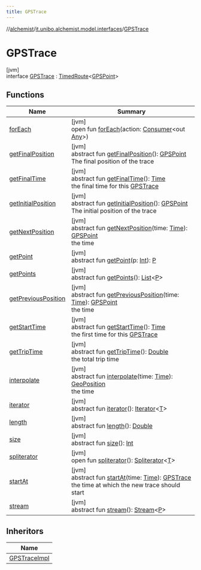 ```yaml
---
title: GPSTrace
---
```

//[alchemist](../../../index.html)/[it.unibo.alchemist.model.interfaces](../index.html)/[GPSTrace](index.html)



# GPSTrace



[jvm]\
interface [GPSTrace](index.html) : [TimedRoute](../-timed-route/index.html)<[GPSPoint](../-g-p-s-point/index.html)>



## Functions


| Name | Summary |
|---|---|
| [forEach](../../it.unibo.alchemist.expressions.implementations/-list-tree-node/index.html#-655675525%2FFunctions%2F-134779887) | [jvm]<br>open fun [forEach](../../it.unibo.alchemist.expressions.implementations/-list-tree-node/index.html#-655675525%2FFunctions%2F-134779887)(action: [Consumer](https://docs.oracle.com/javase/8/docs/api/java/util/function/Consumer.html)<out [Any](https://kotlinlang.org/api/latest/jvm/stdlib/kotlin/-any/index.html)>) |
| [getFinalPosition](get-final-position.html) | [jvm]<br>abstract fun [getFinalPosition](get-final-position.html)(): [GPSPoint](../-g-p-s-point/index.html)<br>The final position of the trace |
| [getFinalTime](get-final-time.html) | [jvm]<br>abstract fun [getFinalTime](get-final-time.html)(): [Time](../-time/index.html)<br>the final time for this [GPSTrace](index.html) |
| [getInitialPosition](get-initial-position.html) | [jvm]<br>abstract fun [getInitialPosition](get-initial-position.html)(): [GPSPoint](../-g-p-s-point/index.html)<br>The initial position of the trace |
| [getNextPosition](get-next-position.html) | [jvm]<br>abstract fun [getNextPosition](get-next-position.html)(time: [Time](../-time/index.html)): [GPSPoint](../-g-p-s-point/index.html)<br>the time |
| [getPoint](../-route/get-point.html) | [jvm]<br>abstract fun [getPoint](../-route/get-point.html)(p: [Int](https://kotlinlang.org/api/latest/jvm/stdlib/kotlin/-int/index.html)): [P](../-timed-route/index.html) |
| [getPoints](../-route/get-points.html) | [jvm]<br>abstract fun [getPoints](../-route/get-points.html)(): [List](https://docs.oracle.com/javase/8/docs/api/java/util/List.html)<[P](../-timed-route/index.html)> |
| [getPreviousPosition](get-previous-position.html) | [jvm]<br>abstract fun [getPreviousPosition](get-previous-position.html)(time: [Time](../-time/index.html)): [GPSPoint](../-g-p-s-point/index.html)<br>the time |
| [getStartTime](get-start-time.html) | [jvm]<br>abstract fun [getStartTime](get-start-time.html)(): [Time](../-time/index.html)<br>the first time for this [GPSTrace](index.html) |
| [getTripTime](../-timed-route/get-trip-time.html) | [jvm]<br>abstract fun [getTripTime](../-timed-route/get-trip-time.html)(): [Double](https://kotlinlang.org/api/latest/jvm/stdlib/kotlin/-double/index.html)<br>the total trip time |
| [interpolate](interpolate.html) | [jvm]<br>abstract fun [interpolate](interpolate.html)(time: [Time](../-time/index.html)): [GeoPosition](../-geo-position/index.html)<br>the time |
| [iterator](../../it.unibo.alchemist.loader.variables/-arbitrary-variable/index.html#-1606146105%2FFunctions%2F-134779887) | [jvm]<br>abstract fun [iterator](../../it.unibo.alchemist.loader.variables/-arbitrary-variable/index.html#-1606146105%2FFunctions%2F-134779887)(): [Iterator](https://docs.oracle.com/javase/8/docs/api/java/util/Iterator.html)<[T](../../it.unibo.alchemist.model.implementations.movestrategies.speed/-trace-dependant-speed/index.html)> |
| [length](../-route/length.html) | [jvm]<br>abstract fun [length](../-route/length.html)(): [Double](https://kotlinlang.org/api/latest/jvm/stdlib/kotlin/-double/index.html) |
| [size](../-route/size.html) | [jvm]<br>abstract fun [size](../-route/size.html)(): [Int](https://kotlinlang.org/api/latest/jvm/stdlib/kotlin/-int/index.html) |
| [spliterator](../../it.unibo.alchemist.expressions.implementations/-list-tree-node/index.html#-677603448%2FFunctions%2F-134779887) | [jvm]<br>open fun [spliterator](../../it.unibo.alchemist.expressions.implementations/-list-tree-node/index.html#-677603448%2FFunctions%2F-134779887)(): [Spliterator](https://docs.oracle.com/javase/8/docs/api/java/util/Spliterator.html)<[T](../../it.unibo.alchemist.model.implementations.movestrategies.speed/-trace-dependant-speed/index.html)> |
| [startAt](start-at.html) | [jvm]<br>abstract fun [startAt](start-at.html)(time: [Time](../-time/index.html)): [GPSTrace](index.html)<br>the time at which the new trace should start |
| [stream](../-route/stream.html) | [jvm]<br>abstract fun [stream](../-route/stream.html)(): [Stream](https://docs.oracle.com/javase/8/docs/api/java/util/stream/Stream.html)<[P](../-timed-route/index.html)> |


## Inheritors


| Name |
|---|
| [GPSTraceImpl](../../it.unibo.alchemist.model.implementations.routes/-g-p-s-trace-impl/index.html) |

